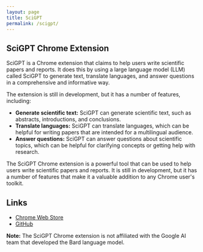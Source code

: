 ```yaml
---
layout: page
title: SciGPT
permalink: /scigpt/
---
```

## SciGPT Chrome Extension

SciGPT is a Chrome extension that claims to help users write scientific papers and reports. It does this by using a large language model (LLM) called SciGPT to generate text, translate languages, and answer questions in a comprehensive and informative way.

The extension is still in development, but it has a number of features, including:

* **Generate scientific text:** SciGPT can generate scientific text, such as abstracts, introductions, and conclusions.
* **Translate languages:** SciGPT can translate languages, which can be helpful for writing papers that are intended for a multilingual audience.
* **Answer questions:** SciGPT can answer questions about scientific topics, which can be helpful for clarifying concepts or getting help with research.

The SciGPT Chrome extension is a powerful tool that can be used to help users write scientific papers and reports. It is still in development, but it has a number of features that make it a valuable addition to any Chrome user's toolkit.

## Links

* [Chrome Web Store](https://chrome.google.com/webstore/detail/scigpt/paahiifbajkfokamacmmaakejigmgoke)
* [GitHub](https://github.com/singularitylabs-ai/scigpt)

**Note:** The SciGPT Chrome extension is not affiliated with the Google AI team that developed the Bard language model.
